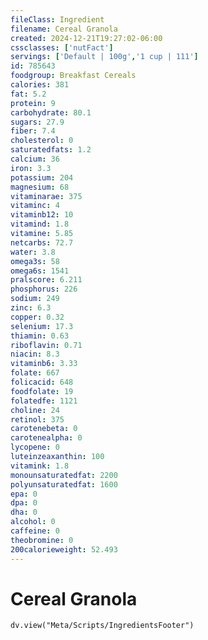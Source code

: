```yaml
---
fileClass: Ingredient
filename: Cereal Granola
created: 2024-12-21T19:27:02-06:00
cssclasses: ['nutFact']
servings: ['Default | 100g','1 cup | 111']
id: 785643
foodgroup: Breakfast Cereals
calories: 381
fat: 5.2
protein: 9
carbohydrate: 80.1
sugars: 27.9
fiber: 7.4
cholesterol: 0
saturatedfats: 1.2
calcium: 36
iron: 3.3
potassium: 204
magnesium: 68
vitaminarae: 375
vitaminc: 4
vitaminb12: 10
vitamind: 1.8
vitamine: 5.85
netcarbs: 72.7
water: 3.8
omega3s: 58
omega6s: 1541
pralscore: 6.211
phosphorus: 226
sodium: 249
zinc: 6.3
copper: 0.32
selenium: 17.3
thiamin: 0.63
riboflavin: 0.71
niacin: 8.3
vitaminb6: 3.33
folate: 667
folicacid: 648
foodfolate: 19
folatedfe: 1121
choline: 24
retinol: 375
carotenebeta: 0
carotenealpha: 0
lycopene: 0
luteinzeaxanthin: 100
vitamink: 1.8
monounsaturatedfat: 2200
polyunsaturatedfat: 1600
epa: 0
dpa: 0
dha: 0
alcohol: 0
caffeine: 0
theobromine: 0
200calorieweight: 52.493
---
```


# Cereal Granola

```dataviewjs
dv.view("Meta/Scripts/IngredientsFooter")
```